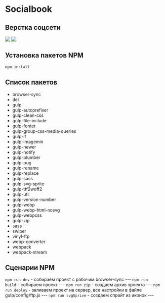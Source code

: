 # Socialbook
 <h2> Верстка соцсети</h2>
<img src="https://img.shields.io/github/languages/code-size/Dmitriy-Rassol/SocialBook">
<img src="https://badges.frapsoft.com/os/v1/open-source.svg?v=103" >


## Установка пакетов NPM
```js
npm install
```

## Список пакетов

- browser-sync
-	del
-	gulp
-	gulp-autoprefixer
-	gulp-clean-css
-	gulp-file-include
-	gulp-fonter
-	gulp-group-css-media-queries
-	gulp-if
-	gulp-imagemin
-	gulp-newer
-	gulp-notify
-	gulp-plumber
-	gulp-pug
-	gulp-rename
-	gulp-replace
-	gulp-sass
-	gulp-svg-sprite
-	gulp-ttf2woff2
-	gulp-util
-	gulp-version-number
-	gulp-webp
-	gulp-webp-html-nosvg
-	gulp-webpcss
-	gulp-zip
-	sass
-	swiper
-	vinyl-ftp
-	webp-converter
-	webpack
-	webpack-stream

## Сценарии NPM
  ```npm run dev``` - собираем проект с рабочим browser-sync ---
		```npm run build``` - собираем проект ---
		```npm run zip``` - создаем архив проекта ---
	 ```npm run deploy``` - заливаем проект на сервер, все настройки в файле gulp/config/ftp.js ---
		```npm run svgSprive``` - создаем спрайт из иконок ---


